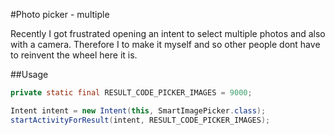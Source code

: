 #Photo picker - multiple

Recently I got frustrated opening an intent to select multiple photos and also with a camera. Therefore I to make it myself and so other people dont have to reinvent the wheel here it is.



##Usage

```java
private static final RESULT_CODE_PICKER_IMAGES = 9000;

Intent intent = new Intent(this, SmartImagePicker.class);
startActivityForResult(intent, RESULT_CODE_PICKER_IMAGES);



```
